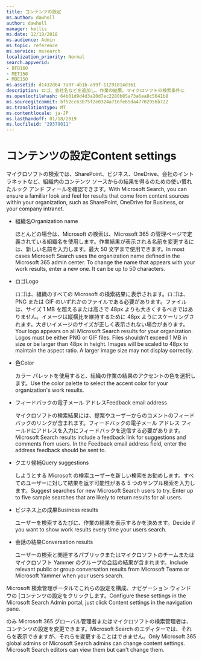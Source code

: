 ```yaml
---
title: コンテンツの設定
ms.author: dawholl
author: dawholl
manager: kellis
ms.date: 12/18/2018
ms.audience: Admin
ms.topic: reference
ms.service: mssearch
localization_priority: Normal
search.appverid:
- BFB160
- MET150
- MOE150
ms.assetid: d1432d64-7a97-4b1b-a99f-11291814d361
description: ロゴ、会社名などを追加し、作業の結果、マイクロソフトの検索条件に
ms.openlocfilehash: 64b01d9d4d3a20d7ec2280b85a73a6ea8c5041b8
ms.sourcegitcommit: bf52cc63b75f2e0324a716fe65da47702956b722
ms.translationtype: MT
ms.contentlocale: ja-JP
ms.lasthandoff: 01/18/2019
ms.locfileid: "29379011"
---
```

# <a name="content-settings"></a><span data-ttu-id="3b27b-103">コンテンツの設定</span><span class="sxs-lookup"><span data-stu-id="3b27b-103">Content settings</span></span>

<span data-ttu-id="3b27b-104">マイクロソフトの検索では、SharePoint、ビジネス、OneDrive、会社のイントラネットなど、組織内のコンテンツ ソースからの結果を得るのための使い慣れたルック アンド フィールを確認できます。</span><span class="sxs-lookup"><span data-stu-id="3b27b-104">With Microsoft Search, you can ensure a familiar look and feel for results that come from content sources within your organization, such as SharePoint, OneDrive for Business, or your company intranet.</span></span> 
  
- <span data-ttu-id="3b27b-105">組織名</span><span class="sxs-lookup"><span data-stu-id="3b27b-105">Organization name</span></span>
    
    <span data-ttu-id="3b27b-p101">ほとんどの場合は、Microsoft の検索は、Microsoft 365 の管理ページで定義されている組織名を使用します。作業結果が表示される名前を変更するには、新しい名前を入力します。最大 50 文字まで使用できます。</span><span class="sxs-lookup"><span data-stu-id="3b27b-p101">In most cases Microsoft Search uses the organization name defined in the Microsoft 365 admin center. To change the name that appears with your work results, enter a new one. It can be up to 50 characters.</span></span>
    
- <span data-ttu-id="3b27b-109">ロゴ</span><span class="sxs-lookup"><span data-stu-id="3b27b-109">Logo</span></span>
    
    <span data-ttu-id="3b27b-p102">ロゴは、組織のすべての Microsoft の検索結果に表示されます。ロゴは、PNG または GIF のいずれかのファイルである必要があります。ファイルは、サイズ 1 MB を超えるまたは高さで 48px よりも大きくするべきではありません。イメージは縦横比を維持するために 48px ようにスケーリングされます。大きいイメージのサイズが正しく表示されない場合があります。</span><span class="sxs-lookup"><span data-stu-id="3b27b-p102">Your logo appears on all Microsoft Search results for your organization. Logos must be either PNG or GIF files. Files shouldn't exceed 1 MB in size or be larger than 48px in height. Images will be scaled to 48px to maintain the aspect ratio. A larger image size may not display correctly.</span></span>
    
- <span data-ttu-id="3b27b-115">色</span><span class="sxs-lookup"><span data-stu-id="3b27b-115">Color</span></span>
    
    <span data-ttu-id="3b27b-116">カラー パレットを使用すると、組織の作業の結果のアクセントの色を選択します。</span><span class="sxs-lookup"><span data-stu-id="3b27b-116">Use the color palette to select the accent color for your organization's work results.</span></span>
    
- <span data-ttu-id="3b27b-117">フィードバックの電子メール アドレス</span><span class="sxs-lookup"><span data-stu-id="3b27b-117">Feedback email address</span></span>
    
    <span data-ttu-id="3b27b-p103">マイクロソフトの検索結果には、提案やユーザーからのコメントのフィードバックのリンクが含まれます。フィードバックの電子メール アドレス フィールドにアドレスを入力にフィードバックを送信する必要があります。</span><span class="sxs-lookup"><span data-stu-id="3b27b-p103">Microsoft Search results include a feedback link for suggestions and comments from users. In the Feedback email address field, enter the address feedback should be sent to.</span></span>
    
- <span data-ttu-id="3b27b-120">クエリ候補</span><span class="sxs-lookup"><span data-stu-id="3b27b-120">Query suggestions</span></span>
    
    <span data-ttu-id="3b27b-p104">しようとする Microsoft の検索ユーザーを新しい検索をお勧めします。すべてのユーザーに対して結果を返す可能性がある 5 つのサンプル検索を入力します。</span><span class="sxs-lookup"><span data-stu-id="3b27b-p104">Suggest searches for new Microsoft Search users to try. Enter up to five sample searches that are likely to return results for all users.</span></span>
    
- <span data-ttu-id="3b27b-123">ビジネス上の成果</span><span class="sxs-lookup"><span data-stu-id="3b27b-123">Business results</span></span>
    
    <span data-ttu-id="3b27b-124">ユーザーを検索するたびに、作業の結果を表示するかを決めます。</span><span class="sxs-lookup"><span data-stu-id="3b27b-124">Decide if you want to show work results every time your users search.</span></span>
    
- <span data-ttu-id="3b27b-125">会話の結果</span><span class="sxs-lookup"><span data-stu-id="3b27b-125">Conversation results</span></span>
    
    <span data-ttu-id="3b27b-126">ユーザーの検索と関連するパブリックまたはマイクロソフトのチームまたはマイクロソフト Yammer のグループの会話の結果が含まれます。</span><span class="sxs-lookup"><span data-stu-id="3b27b-126">Include relevant public or group conversation results from Microsoft Teams or Microsoft Yammer when your users search.</span></span>
    
<span data-ttu-id="3b27b-127">Microsoft 検索管理ポータルでこれらの設定を構成、ナビゲーション ウィンドウの [コンテンツの設定をクリックします。</span><span class="sxs-lookup"><span data-stu-id="3b27b-127">Configure these settings in the Microsoft Search Admin portal, just click Content settings in the navigation pane.</span></span>
  
<span data-ttu-id="3b27b-p105">のみ Microsoft 365 グローバル管理者またはマイクロソフトの検索管理者は、コンテンツの設定を変更できます。Microsoft Search のエディターでは、それらを表示できますが、それらを変更することはできません。</span><span class="sxs-lookup"><span data-stu-id="3b27b-p105">Only Microsoft 365 global admins or Microsoft Search admins can change content settings. Microsoft Search editors can view them but can't change them.</span></span>


